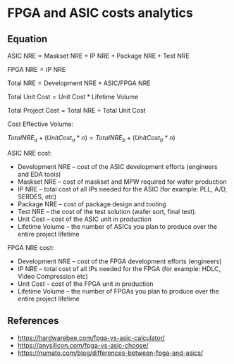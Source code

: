 # FPGA and ASIC costs analytics

## Equation

$\text{ASIC NRE} = \text{Maskset NRE} + \text{IP NRE} + \text{Package NRE} + \text{Test NRE}$

$\text{FPGA NRE} = \text{IP NRE}$

$\text{Total NRE} = \text{Development NRE} + \text{ASIC/FPGA NRE}$

$\text{Total Unit Cost} = \text{Unit Cost} * \text{Lifetime Volume}$

$\text{Total Project Cost} = \text{Total NRE} + \text{Total Unit Cost}$

Cost Effective Volume:

$TotalNRE_a + (UnitCost_a *n) = TotalNRE_b + (UnitCost_b* n)$

ASIC NRE cost:

- $\text{Development NRE}$ – cost of the ASIC development efforts (engineers and EDA tools)
- $\text{Maskset NRE}$ – cost of maskset and MPW required for wafer production
- $\text{IP NRE}$ – total cost of all IPs needed for the ASIC (for example: PLL, A/D, SERDES, etc)
- $\text{Package NRE}$ – cost of package design and tooling
- $\text{Test NRE}$ – the cost of the test solution (wafer sort, final test).
- $\text{Unit Cost}$ – cost of the ASIC unit in production
- $\text{Lifetime Volume}$ – the number of ASICs you plan to produce over the entire project lifetime

FPGA NRE cost:

- $\text{Development NRE}$ – cost of the FPGA development efforts (engineers)
- $\text{IP NRE}$ – total cost of all IPs needed for the FPGA (for example: HDLC, Video Compression etc)
- $\text{Unit Cost}$ – cost of the FPGA unit in production
- $\text{Lifetime Volume}$ – the number of FPGAs you plan to produce over the entire project lifetime

## References

- <https://hardwarebee.com/fpga-vs-asic-calculator/>
- <https://anysilicon.com/fpga-vs-asic-choose/>
- <https://numato.com/blog/differences-between-fpga-and-asics/>

